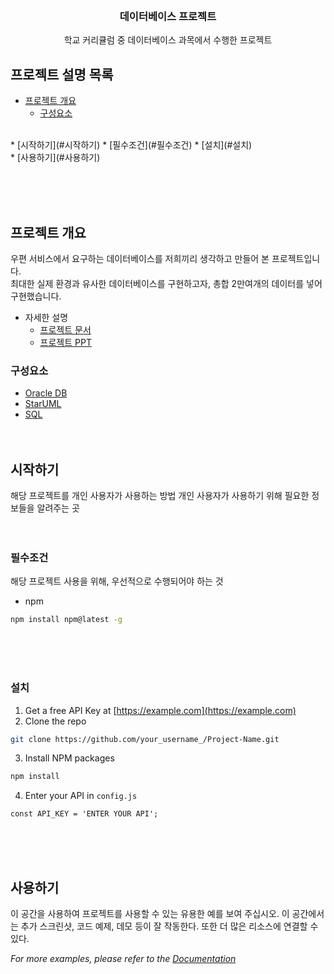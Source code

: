 <!-- PROJECT LOGO -->
<br />
<p align="center">
<!--   
  <a href="https://github.com/othneildrew/Best-README-Template">
    <img src="images/logo.png" alt="Logo" width="80" height="80">
  </a> 
-->

  <h3 align="center">데이터베이스 프로젝트</h3>

  <p align="center">
    학교 커리큘럼 중 데이터베이스 과목에서 수행한 프로젝트
<!--     
    <br />
    <a href="https://github.com/othneildrew/Best-README-Template"><strong>Explore the docs »</strong></a>
    <br />
    <br />
    <a href="https://github.com/othneildrew/Best-README-Template">View Demo</a>
    ·
    <a href="https://github.com/othneildrew/Best-README-Template/issues">Report Bug</a>
    ·
    <a href="https://github.com/othneildrew/Best-README-Template/issues">Request Feature</a> 
-->
  </p>
</p>



<!-- TABLE OF CONTENTS -->
## 프로젝트 설명 목록

* [프로젝트 개요](#프로젝트-개요)
  * [구성요소](#구성요소)
<br />
* [시작하기](#시작하기)
  * [필수조건](#필수조건)
  * [설치](#설치)
<br />
* [사용하기](#사용하기)



<br/><br/><br/>
<!-- ABOUT THE PROJECT -->
## 프로젝트 개요
우편 서비스에서 요구하는 데이터베이스를 저희끼리 생각하고 만들어 본 프로젝트입니다.
<br/>
최대한 실제 환경과 유사한 데이터베이스를 구현하고자, 총합 2만여개의 데이터를 넣어 구현했습니다.
<br/>

+ 자세한 설명<br/>
  * [프로젝트 문서](https://github.com/HwangGyuBin/PostOffice-DataBase/blob/master/%EB%AC%BC%EC%88%98%EC%A0%9C%EB%B9%84(1%EC%A1%B0)/%EB%AC%BC%EC%88%98%EC%A0%9C%EB%B9%84(1%EC%A1%B0)%EB%B3%B4%EA%B3%A0%EC%84%9C.docx)
  * [프로젝트 PPT](https://github.com/HwangGyuBin/PostOffice-DataBase/blob/master/%EB%AC%BC%EC%88%98%EC%A0%9C%EB%B9%84(1%EC%A1%B0)/%EB%AC%BC%EC%88%98%EC%A0%9C%EB%B9%84%20%EC%B5%9C%EC%A2%85%EB%B0%9C%ED%91%9CPPT.pptx)

### 구성요소
* [Oracle DB](https://www.oracle.com)
* [StarUML](https://staruml.io/)
* [SQL](https://en.wikipedia.org/wiki/SQL)
<br/><br/><br/>
<!-- GETTING STARTED -->
## 시작하기

해당 프로젝트를 개인 사용자가 사용하는 방법
개인 사용자가 사용하기 위해 필요한 정보들을 알려주는 곳
<br/><br/><br/>
### 필수조건

해당 프로젝트 사용을 위해, 우선적으로 수행되어야 하는 것
* npm
```sh
npm install npm@latest -g
```
<br/><br/><br/>
### 설치

1. Get a free API Key at [https://example.com](https://example.com)
2. Clone the repo
```sh
git clone https://github.com/your_username_/Project-Name.git
```
3. Install NPM packages
```sh
npm install
```
4. Enter your API in `config.js`
```JS
const API_KEY = 'ENTER YOUR API';
```
<br/><br/><br/>


<!-- USAGE EXAMPLES -->
## 사용하기

이 공간을 사용하여 프로젝트를 사용할 수 있는 유용한 예를 보여 주십시오. 이 공간에서는 추가 스크린샷, 코드 예제, 데모 등이 잘 작동한다. 또한 더 많은 리소스에 연결할 수 있다.

_For more examples, please refer to the [Documentation](https://example.com)_


<br/><br/><br/>

